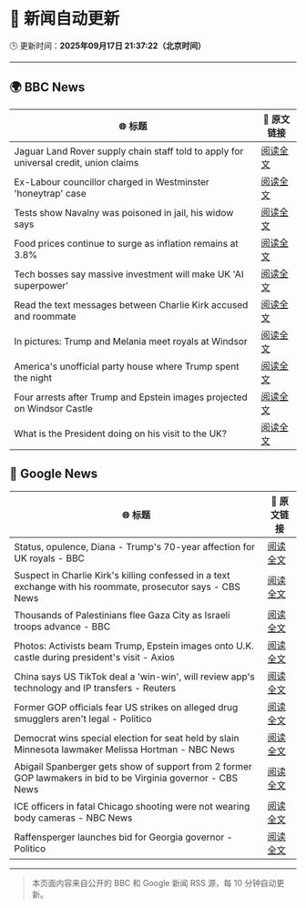 # 🧠 新闻自动更新

🕒 更新时间：**2025年09月17日 21:37:22（北京时间）**

---

## 🌍 BBC News

| 🌐 标题 | 🔗 原文链接 |
|--------|-------------|
| Jaguar Land Rover supply chain staff told to apply for universal credit, union claims | [阅读全文](https://www.bbc.com/news/articles/c784nwvj1l3o?at_medium=RSS&at_campaign=rss) |
| Ex-Labour councillor charged in Westminster 'honeytrap' case | [阅读全文](https://www.bbc.com/news/articles/cn76dr2jm0ko?at_medium=RSS&at_campaign=rss) |
| Tests show Navalny was poisoned in jail, his widow says | [阅读全文](https://www.bbc.com/news/articles/c5ye0x28vzqo?at_medium=RSS&at_campaign=rss) |
| Food prices continue to surge as inflation remains at 3.8% | [阅读全文](https://www.bbc.com/news/articles/cderznjj4r7o?at_medium=RSS&at_campaign=rss) |
| Tech bosses say massive investment will make UK 'AI superpower' | [阅读全文](https://www.bbc.com/news/articles/c7016ljre03o?at_medium=RSS&at_campaign=rss) |
| Read the text messages between Charlie Kirk accused and roommate | [阅读全文](https://www.bbc.com/news/articles/c99g1e0z2ero?at_medium=RSS&at_campaign=rss) |
| In pictures: Trump and Melania meet royals at Windsor | [阅读全文](https://www.bbc.com/news/articles/c4gqd70v496o?at_medium=RSS&at_campaign=rss) |
| America's unofficial party house where Trump spent the night | [阅读全文](https://www.bbc.com/news/articles/cn0x2vxl7gjo?at_medium=RSS&at_campaign=rss) |
| Four arrests after Trump and Epstein images projected on Windsor Castle | [阅读全文](https://www.bbc.com/news/articles/c78n455mj08o?at_medium=RSS&at_campaign=rss) |
| What is the President doing on his visit to the UK? | [阅读全文](https://www.bbc.com/news/articles/c8rynvlm6zjo?at_medium=RSS&at_campaign=rss) |

## 📰 Google News

| 🌐 标题 | 🔗 原文链接 |
|--------|-------------|
| Status, opulence, Diana - Trump's 70-year affection for UK royals - BBC | [阅读全文](https://news.google.com/rss/articles/CBMiWkFVX3lxTFBOOXlKX2tpSHFINlNMMFl1VklfRmJIYkpCN25wV2VzWHpzZTQ2U2QzUmN1SlZOcURfYVYyeGhoYThmeWx3Z1dreWdRMGxYSTNzbnk1MGFkX3JKd9IBX0FVX3lxTE84T0tadzNqLVVDdDJVU0JYTU80QjNlZUFFVEUtdWhFZl9rTDNnYVZLVXM4VlRRMWVjc3hqSVFJWnVGMkNDUENjRlI0aEtKdENRRjFlOGZOdU51WlluSnJZ?oc=5) |
| Suspect in Charlie Kirk's killing confessed in a text exchange with his roommate, prosecutor says - CBS News | [阅读全文](https://news.google.com/rss/articles/CBMilgFBVV95cUxNNXNENU9ycHlqRnBHUHd0N0VqWl9Hbm1MYkpfdTFhejZMMFdVVWxoTFRET1h4YjNPY19BU3J1OFNWVU9yNXp1eDNNOWRua1RCYll2amM0ZjNRS3djWVVma09CU2diNjFLNUxzVXR4bjE5UGpwVkZYQS1wVkFhUzFGWGhQU1dseEVfQTE0Nlh3N0xkNGxjNXfSAZsBQVVfeXFMUGJNZV80bXhVNEFmV0o2QnllQnRxajZCYlpRTDNfVGc0eDRuNGw4Mkh0TzVBdldnelhBX2l3TU16OGxFUG4tY0ZVVFhvd3RKWFdsbm13TmZyMjZTekJMVmRXQkNDUDVqc0UxRG5QOGpyUjNSRFVGdU51YXA2YUQ5Y2RKOHBDd0ZzWm83anVPY2xfdVhWX296WkVqN1k?oc=5) |
| Thousands of Palestinians flee Gaza City as Israeli troops advance - BBC | [阅读全文](https://news.google.com/rss/articles/CBMiWkFVX3lxTFB3Sk52V05lX09WOTQ4ekREZXhVRjFXcDc0RkF4Q3Rhd0gyYkQ3OUUtMmc4MmJWSGhvRWZMRFhWWWFiS0h5R08zamtqYVlMNTdxRVRaLVhGTVU4d9IBX0FVX3lxTE9OSlhFLVA0Tk8yNHRweThnR2hhX0hwa1d2T1FzVU1GYTE2ODlRZE8yX3lJU1Q2b19iS3BYT0gzSm1wVzNfQWRYQlpUSm5OanJDZzZRUVgteGFxeE5zMnow?oc=5) |
| Photos: Activists beam Trump, Epstein images onto U.K. castle during president's visit - Axios | [阅读全文](https://news.google.com/rss/articles/CBMikAFBVV95cUxNM1RCTVg2WUtuUzlBejl6cGI1Ty1seDU1RXY3V2NEUXdfUk80MjFGR2JvbmF5M2JNYjhMbmxFTUJyMHowVGVmZVhjbzFUQ3lSRjZBOUVwN1pUNnlfVWJuWUdvZG9QbnRtcUpac3V5S01NSF9sd2ZmS0NMR1ZOOVhOM2ptUGQ5OEFTa3lzWWhUUjI?oc=5) |
| China says US TikTok deal a 'win-win', will review app's technology and IP transfers - Reuters | [阅读全文](https://news.google.com/rss/articles/CBMivwFBVV95cUxNa1Q0TnJrWk40WjlBT0pmOVVjZU9KRWlJNHhUM2NWRk80Mk1rcDQzM3JJeXhoWEJaY2cwb2ZuTUZCSmc0SnlSRmstOWU0Y0JfM0VnVXgxWlF1MXdra01SQm5XUExvMGd5UTlWdVlWLTFyN2lBc1lHN0FpVk0yM1dHdkREN0J1b2pjQk5GVmg4U3R0YlV4Ym51b3Z1YXpHT3otZENoZkkzanVRb3lsMTlCWXB5R19SN2o0RkJXZDFiQQ?oc=5) |
| Former GOP officials fear US strikes on alleged drug smugglers aren't legal - Politico | [阅读全文](https://news.google.com/rss/articles/CBMikAFBVV95cUxNdXJNdjdGd3k2TGlEcEZxMG1lV2N1U285UVJLUmV4cDdNQXBMN3N2Qi1ITWxvTnVjV2RJQVVwWlRpd1FnZGU5Zmsyb2VFcjZRTGNjY0NydS1YVUd4QmNsQk03a3ZKeGtMUWJWLW9faGtPaUMwRmgtdFpaV3hGRnNTczNCeXBIbFk5QkYwdmY1elM?oc=5) |
| Democrat wins special election for seat held by slain Minnesota lawmaker Melissa Hortman - NBC News | [阅读全文](https://news.google.com/rss/articles/CBMiuwFBVV95cUxOdW1MdGppQ0R3d3BFMkhfUU5UMmtLRVdDSXIxaWVfVExxQmtOb0x5dnFzcWdhaHowakFPbkQwYndnOGJzLVY1LUZPaXZ2NVBxZTE3TGl2THNrVUlBWE5DeUxlRmNyRnNzaGZiS2o1X0ZiWFpPbHFEbHZ1eTRyMGtma05BTEs1NTczdU0waDAtazRuZTlrMlVRdEdVQjFINEptdW5CS0ZPNlZuRjRMdnlIX1RqdW15WEVQSFNF0gFWQVVfeXFMUEZFM3BoaFQ1RkVqb3V1bjZYZEpPU1U4MDlZMHRDRVh4U28wZmhUN2tOWGcyNFhwSE5NYjBRZVNKN09NRDd4R0Z1bTBtRlVXbkQtRXgzZVE?oc=5) |
| Abigail Spanberger gets show of support from 2 former GOP lawmakers in bid to be Virginia governor - CBS News | [阅读全文](https://news.google.com/rss/articles/CBMingFBVV95cUxPMnY0dDVGWEVsc0pDUUFkLWJabV8zMGxaejVyZnJqQ1ZtVzFtd1NWX2xhN0I4WDJUQm43Rm9Jc0xTajVtbDdRN0Fjd3JKZ3N0REFITExpUUJvSzR0al9kWDU0dWRaVDBITEJ0YkNCdEtlSGJicERDTF8xcS1fU0plSXllUk5rUGxZdHZlNzdyY0JHRDhFemREMnZ3bWVfQdIBowFBVV95cUxPTGpEdWxJenZ6aWV4NmRVekt5d1NiMWhFblhkUzlhWk82MlBoMnR5dlRqWTZCMFozM1k4d2x4UVNNM2ptdGxQUzFaYXU2dWJFV0ZDQ2R1N3B4UFdySUtHU2RKM2tIQUp5T0M4QWJ3NkR1OVRJRzc0Nk1xOXhfVnBCSGkyVUpSTUlZT0JlenVtWURPMmVMbDBYQWh3UlU5YWNJd2pB?oc=5) |
| ICE officers in fatal Chicago shooting were not wearing body cameras - NBC News | [阅读全文](https://news.google.com/rss/articles/CBMirAFBVV95cUxONUtvZkg2SmV2MEgzR0Nrek9WX1BQZXNrVU1pUTJxT2pvWmgxNU5wdFUtMHJNYUNjMFBtX29DMGpSSTkycHhzMzNKTTRPY3c3OXV2c2lHOUtuSkp5SzNScmlQcXR1X3dHWWt5bF9kcHR4dEpHRU1UVVFJU1g3dWhmdGxYZ3pBY0Z5ZDRVQllDNEtmYXU5cHA2b1ZmeTU3c0dZa21CdTJ4eUNTNldu0gFWQVVfeXFMTVV5U2dTZUlLc1lveFJac3l4cUZKbWp4dXpBR0x1S1pKajZTR2ZBbEY4a3hMcmVaaVJFMWVGSGVOZ2NqMmlNZkxNQ1V4ZlRiT1ZRTDluaHc?oc=5) |
| Raffensperger launches bid for Georgia governor - Politico | [阅读全文](https://news.google.com/rss/articles/CBMijgFBVV95cUxQRDR5WDVLX1B1UnpYYlRqZTdSVGg3MERsZGhqR1NId3ljV2N2NzFYa3FJbm9xZGhvV3BsMVhxdHNlX3J6UTIxRkQ0MmhkWXd6TzJrNXFmRHRoekxMTzhBempjWFQ5THlRWkhQUUIyaWRmUExjSmxQNTRUTlhxVHlmbnNGSFpQMnVlLXg1OE1B?oc=5) |

---
> 本页面内容来自公开的 BBC 和 Google 新闻 RSS 源，每 10 分钟自动更新。